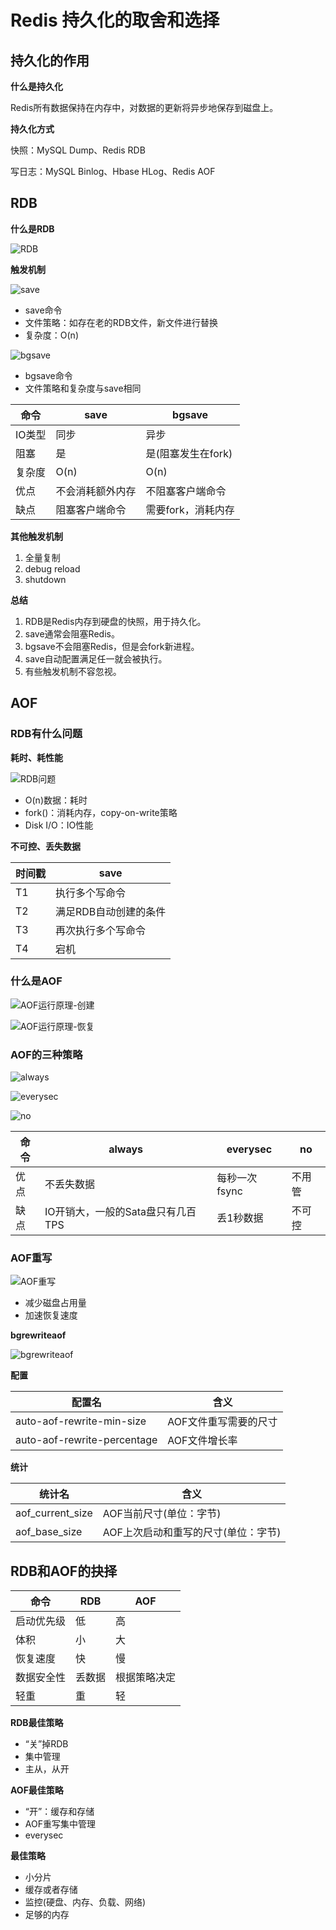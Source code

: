 # Redis 持久化的取舍和选择

## 持久化的作用

**什么是持久化**

Redis所有数据保持在内存中，对数据的更新将异步地保存到磁盘上。

**持久化方式**

快照：MySQL Dump、Redis RDB

写日志：MySQL Binlog、Hbase HLog、Redis AOF

## RDB

**什么是RDB**

![RDB](assets/5-1.png)

**触发机制**

![save](assets/5-2.png)

- save命令
- 文件策略：如存在老的RDB文件，新文件进行替换
- 复杂度：O(n)

![bgsave](assets/5-3.png)

- bgsave命令
- 文件策略和复杂度与save相同

| 命令 | save | bgsave |
| --- | --- | --- |
| IO类型 | 同步 | 异步 |
| 阻塞 | 是 | 是(阻塞发生在fork) |
| 复杂度 | O(n) | O(n) |
| 优点 | 不会消耗额外内存 | 不阻塞客户端命令 |
| 缺点 | 阻塞客户端命令 | 需要fork，消耗内存 |

**其他触发机制**

1. 全量复制
2. debug reload
3. shutdown

**总结**

1. RDB是Redis内存到硬盘的快照，用于持久化。
2. save通常会阻塞Redis。
3. bgsave不会阻塞Redis，但是会fork新进程。
4. save自动配置满足任一就会被执行。
5. 有些触发机制不容忽视。

## AOF

### RDB有什么问题

**耗时、耗性能**

![RDB问题](assets/5-4.png)

- O(n)数据：耗时
- fork()：消耗内存，copy-on-write策略
- Disk I/O：IO性能

**不可控、丢失数据**

| 时间戳 | save |
| --- | --- |
| T1 | 执行多个写命令 |
| T2 | 满足RDB自动创建的条件 |
| T3 | 再次执行多个写命令 |
| T4 | 宕机 |

### 什么是AOF

![AOF运行原理-创建](assets/5-5.png)

![AOF运行原理-恢复](assets/5-6.png)

### AOF的三种策略

![always](assets/5-7.png)

![everysec](assets/5-8.png)

![no](assets/5-9.png)

| 命令 | always | everysec | no |
| --- | --- | --- | --- |
| 优点 | 不丢失数据 | 每秒一次fsync | 不用管 |
| 缺点 | IO开销大，一般的Sata盘只有几百TPS | 丢1秒数据 | 不可控 |

### AOF重写

![AOF重写](assets/5-10.png)

- 减少磁盘占用量
- 加速恢复速度

**bgrewriteaof**

![bgrewriteaof](assets/5-11.png)

**配置**

| 配置名 | 含义 |
| --- | --- |
| auto-aof-rewrite-min-size | AOF文件重写需要的尺寸 |
| auto-aof-rewrite-percentage | AOF文件增长率 |

**统计**

| 统计名 | 含义 |
| --- | --- |
| aof_current_size | AOF当前尺寸(单位：字节) |
| aof_base_size | AOF上次启动和重写的尺寸(单位：字节) |

## RDB和AOF的抉择

| 命令 | RDB | AOF |
| --- | --- | --- |
| 启动优先级 | 低 | 高 |
| 体积 | 小 | 大 |
| 恢复速度 | 快 | 慢 |
| 数据安全性 | 丢数据 | 根据策略决定 |
| 轻重 | 重 | 轻 |

**RDB最佳策略**

- “关”掉RDB
- 集中管理
- 主从，从开

**AOF最佳策略**

- “开”：缓存和存储
- AOF重写集中管理
- everysec

**最佳策略**

- 小分片
- 缓存或者存储
- 监控(硬盘、内存、负载、网络)
- 足够的内存